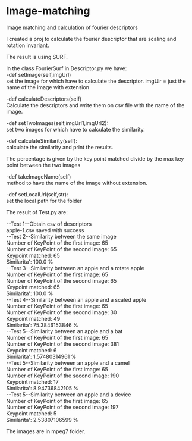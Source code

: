 # Image-matching
Image matching and calculation of fourier descriptors

I created a proj to calculate the fourier descriptor that are scaling and rotation invariant.

The result is using SURF.

In the class FourierSurf in Descriptor.py we have: <br>
-def setImage(self,imgUrl)  <br>
  set the image for which have to calculate the descriptor. imgUlr = just the name of the image with extension
	
-def calculateDescriptors(self) <br>
  Calculate the descriptors and write them on csv file with the name of the image.

-def setTwoImages(self,imgUrl1,imgUrl2): <br>
  set two images for which have to calculate the similarity.

-def calculateSimilarity(self): <br>
  calculate the similarity and print the results.
  
  The percentage is given by the key point matched divide by the max key point between the two images

-def takeImageName(self) <br>
  method to have the name of the image without extension.

-def setLocalUrl(self,str): <br>
  set the local path for the folder

The result of Test.py are:

--Test 1--Obtain csv of descriptors <br>
apple-1.csv saved with success <br>
--Test 2--Similarity between the same image <br>
Number of KeyPoint of the first image:  65 <br>
Number of KeyPoint of the second image:  65 <br>
Keypoint matched:  65 <br>
Similarita':  100.0 % <br>
--Test 3--Similarity between an apple and a rotate apple <br>
Number of KeyPoint of the first image:  65 <br>
Number of KeyPoint of the second image:  65 <br>
Keypoint matched:  65 <br>
Similarita':  100.0 % <br>
--Test 4--Similarity between an apple and a scaled apple <br>
Number of KeyPoint of the first image:  65 <br>
Number of KeyPoint of the second image:  30 <br>
Keypoint matched:  49 <br>
Similarita':  75.3846153846 % <br>
--Test 5--Similarity between an apple and a bat <br>
Number of KeyPoint of the first image:  65 <br>
Number of KeyPoint of the second image:  381 <br>
Keypoint matched:  6 <br>
Similarita':  1.57480314961 % <br>
--Test 5--Similarity between an apple and a camel <br>
Number of KeyPoint of the first image:  65 <br>
Number of KeyPoint of the second image:  190 <br>
Keypoint matched:  17 <br>
Similarita':  8.94736842105 % <br>
--Test 5--Similarity between an apple and a device  <br>
Number of KeyPoint of the first image:  65 <br>
Number of KeyPoint of the second image:  197 <br>
Keypoint matched:  5 <br>
Similarita':  2.53807106599 % <br>

The images are in mpeg7 folder.
